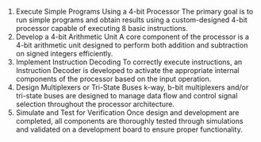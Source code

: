 1. Execute Simple Programs Using a 4-bit Processor
   The primary goal is to run simple programs and obtain results using a custom-designed 4-bit processor capable of executing 8 basic instructions.
2. Develop a 4-bit Arithmetic Unit
   A core component of the processor is a 4-bit arithmetic unit designed to perform both addition and subtraction on signed integers efficiently.
3. Implement Instruction Decoding
   To correctly execute instructions, an Instruction Decoder is developed to activate the appropriate internal components of the processor based on the input operation.
4. Design Multiplexers or Tri-State Buses
   k-way, b-bit multiplexers and/or tri-state buses are designed to manage data flow and control signal selection throughout the processor architecture.
5. Simulate and Test for Verification
   Once design and development are completed, all components are thoroughly tested through simulations and validated on a development board to ensure proper functionality.
